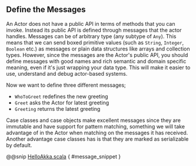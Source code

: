 
Define the Messages
-------------------

An Actor does not have a public API in terms of methods that you can invoke. Instead its public
API is defined through messages that the actor handles. Messages can be of arbitrary
type (any subtype of `Any`).  This means that we
can send boxed primitive values (such as `String`, `Integer`,
`Boolean` etc.) as messages or plain data structures like arrays and
collection types. However, since the messages are the Actor's public API, you should define
messages with good names and rich semantic and domain specific meaning, even if it's just wrapping
your data type. This will make it easier to use, understand and debug actor-based systems.

Now we want to define three different messages;

- `WhoToGreet` redefines the new greeting
- `Greet` asks the Actor for latest greeting
- `Greeting` returns the latest greeting

Case classes and case objects make excellent messages since they are immutable and have support for pattern matching,
something we will take advantage of in the Actor when matching on the messages it has received. Another advantage case
classes has is that they are marked as serializable by default.

@@snip [HelloAkka.scala]($g8src$/scala/HelloAkka.scala) { #message_snippet }
